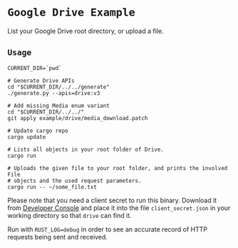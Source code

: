 # `Google Drive Example`

List your Google Drive root directory, or upload a file.

## `Usage`

```shell
CURRENT_DIR=`pwd`

# Generate Drive APIs
cd "$CURRENT_DIR/../../generate"
./generate.py --apis=drive:v3

# Add missing Media enum variant
cd "$CURRENT_DIR/../../"
git apply example/drive/media_download.patch

# Update cargo repo
cargo update

# Lists all objects in your root folder of Drive.
cargo run

# Uploads the given file to your root folder, and prints the involved File
# objects and the used request parameters.
cargo run -- ~/some_file.txt
```

Please note that you need a client secret to run this binary. Download it from
[Developer Console](https://console.developers.google.com) and place it into the
file `client_secret.json` in your working directory so that `drive` can
find it.

Run with `RUST_LOG=debug` in order to see an accurate record of HTTP requests
being sent and received.
